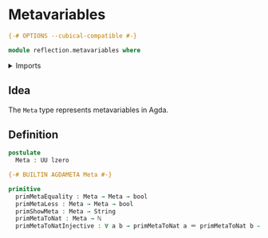 # Metavariables

```agda
{-# OPTIONS --cubical-compatible #-}

module reflection.metavariables where
```

<details><summary>Imports</summary>

```agda
open import elementary-number-theory.natural-numbers

open import foundation.booleans
open import foundation.identity-types
open import foundation.universe-levels

open import primitives.strings
```

</details>

## Idea

The `Meta` type represents metavariables in Agda.

## Definition

```agda
postulate
  Meta : UU lzero

{-# BUILTIN AGDAMETA Meta #-}

primitive
  primMetaEquality : Meta → Meta → bool
  primMetaLess : Meta → Meta → bool
  primShowMeta : Meta → String
  primMetaToNat : Meta → ℕ
  primMetaToNatInjective : ∀ a b → primMetaToNat a ＝ primMetaToNat b → a ＝ b
```
